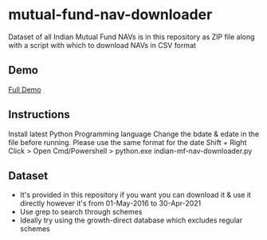 # mutual-fund-nav-downloader
Dataset of all Indian Mutual Fund NAVs is in this repository as ZIP file along with a script with which to download NAVs in CSV format

## Demo
[Full Demo](https://user-images.githubusercontent.com/11918572/117841130-65597000-b29a-11eb-8289-b41e03f9275c.mp4)

## Instructions
Install latest Python Programming language
Change the bdate & edate in the file before running. Please use the same format for the date
Shift + Right Click > Open Cmd/Powershell > python.exe indian-mf-nav-downloader.py

## Dataset 
- It's provided in this repository if you want you can download it & use it directly however it's from 01-May-2016 to 30-Apr-2021 
- Use grep to search through schemes
- Ideally try using the growth-direct database which excludes regular schemes
